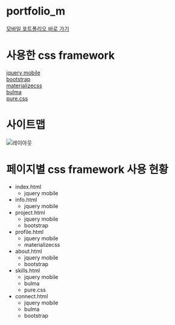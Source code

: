 # portfolio_m
[모바일 포트폴리오 바로 가기](https://cyber-steer.github.io/portfolio_m) <br>

# 사용한 css framework
[jquery mobile](https://jquerymobile.com/) <br>
[bootstrap](https://getbootstrap.com/) <br>
[materializecss](https://materializecss.com/) <br>
[bulma](https://bulma.io/) <br>
[pure.css](https://purecss.io/) <br>

# 사이트맵
![레이아웃](https://github.com/cyber-steer/media/markdown/sitemap)

# 페이지별 css framework 사용 현황
- index.html
  + jquery mobile
- info.html
  + jquery mobile
- project.html
  + jquery mobile
  + bootstrap
- profile.html
  + jquery mobile
  + materializecss
- about.html
  + jquery mobile
  + bootstrap
- skills.html
  + jquery mobile
  + bulma
  + pure.css
- connect.html
  + jquery mobile
  + bulma
  + bootstrap
